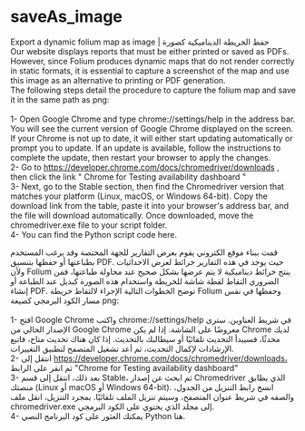 # saveAs_image
Export a dynamic folium map as image  |  حفظ الخريطة الديناميكية كصورة <br />
Our website displays reports that must be either printed or saved as PDFs. 
However, since Folium produces dynamic maps that do not render correctly in static formats,
it is essential to capture a screenshot of the map and use this image as an alternative to printing or PDF generation. <br />
The following steps detail the procedure to capture the folium map and save it in the same path as png:
<br />
<br />
1-	Open Google Chrome and type chrome://settings/help in the address bar. You will see the current version of Google Chrome displayed on the screen. If your Chrome is not up to date, it will either start updating automatically or prompt you to update. If an update is available, follow the instructions to complete the update, then restart your browser to apply the changes. <br />
2-	Go to https://developer.chrome.com/docs/chromedriver/downloads	, then click the link " Chrome for Testing availability dashboard "<br />
3-	Next, go to the Stable section, then find the Chromedriver version that matches your platform (Linux, macOS, or Windows 64-bit). Copy the download link from the table, paste it into your browser's address bar, and the file will download automatically. Once downloaded, move the chromedriver.exe file to your script folder.<br />
4- You can find the Python script code here.<br />

قمت ببناء موقع الكتروني يقوم بعرض التقارير للجهة المختصة وقد يرغب المستخدم بطباعتها أو حفظها بتنسيق PDF.
حيث يوجد في هذه التقارير خرائط لعرض الاحداثيات ولأن Folium ينتج خرائط ديناميكية لا يتم عرضها بشكل صحيح عند محاولة طباعتها،
فمن الضروري التقاط لقطة شاشة للخريطة واستخدام هذه الصورة كبديل عند الطباعة أو إنشاء PDF. 
توضح الخطوات التالية الإجراء لالتقاط خريطة Folium وحفظها في نفس مسار الكود البرمجي كصيغة png:
<br/>
<br/>
1- افتح Google Chrome واكتب chrome://settings/help في شريط العناوين. سترى الإصدار الحالي من Google Chrome معروضًا على الشاشة. إذا لم يكن Chrome لديك محدثًا، فسيبدأ التحديث تلقائيًا أو سيطالبك بالتحديث. إذا كان هناك تحديث متاح، فاتبع الإرشادات لإكمال التحديث، ثم أعد تشغيل المتصفح لتطبيق التغييرات. <br/>
2- انتقل إلى https://developer.chrome.com/docs/chromedriver/downloads، ثم انقر على الرابط "Chrome for Testing availability dashboard"   
3- بعد ذلك، انتقل إلى قسم Stable، ثم ابحث عن إصدار Chromedriver الذي يطابق منصتك (Linux أو macOS أو Windows 64-bit). انسخ رابط التنزيل من الجدول، والصقه في شريط عنوان المتصفح، وسيتم تنزيل الملف تلقائيًا. بمجرد التنزيل، انقل ملف chromedriver.exe إلى مجلد الذي يحتوي على الكود البرمجي. <br/>
4- يمكنك العثور على كود البرنامج النصي Python هنا.
